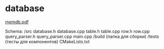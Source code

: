 # database
[memdb.pdf](https://github.com/user-attachments/files/17811270/memdb.pdf)

Schema:
/src
    database.h
    database.cpp
    table.h
    table.cpp
    row.h
    row.cpp
    query_parser.h
    query_parser.cpp
    main.cpp
/build
    (папка для сборки)
/tests
    (тесты для компонентов)
CMakeLists.txt
